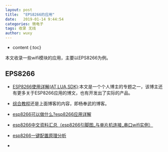 ```yaml
---
layout: post
title:  "EPS8266的应用"
date:   2019-01-14 9:44:54
categories: 微电子
tags: 收录 无线
author: wuxy
---
```


* content
{:toc}

本文收录一些wifi模块的应用，主要以EPS8266为例。

## EPS8266

- [ESP8266使用详解(AT,LUA,SDK)](https://www.cnblogs.com/yangfengwu/p/5205570.html):本文是一个个人博主的专题之一，该博主还有更多关于ESP8266应用的博文，也有开发出了实际的产品。
- [综合教程](https://www.cnblogs.com/yangfengwu/p/10100152.html)还是上面博客的内容，即杨奉武的博客。
- [esp8266可以做什么?esp8266应用详解](http://www.elecfans.com/dianzichangshi/20171103574749.html)
- [esp8266中文资料汇总（esp8266引脚图_与单片机连接_串口wifi实例）](http://www.elecfans.com/yuanqijian/yinjiaotu/20180524682654.html)
- [esp8266一键配置原理分析](http://www.elecfans.com/tongxin/tongxinxinpian/2017/1123/584826.html)

-
